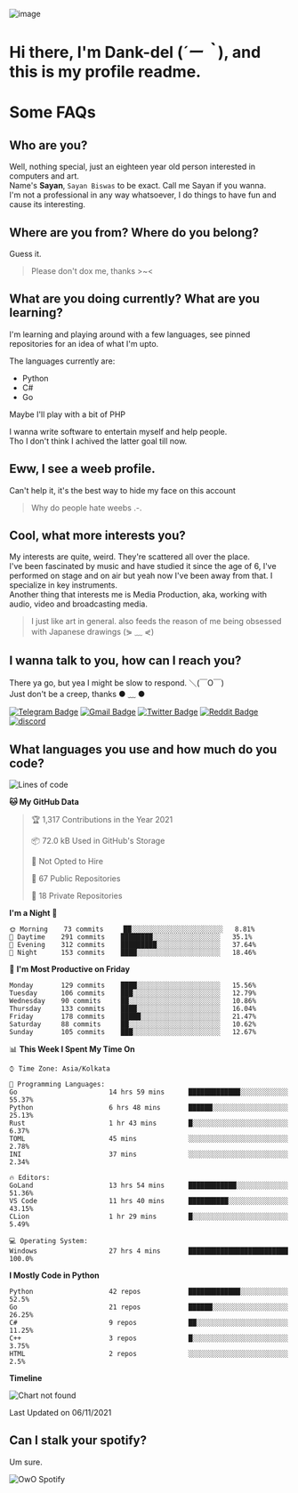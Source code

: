![image](https://user-images.githubusercontent.com/63096193/125182844-29f20800-e22f-11eb-8dc9-b0f2d29647bb.png)

# **Hi there, I'm Dank-del (*´ー｀*), and this is my profile readme.**
<!--  [![Profile views](https://gpvc.arturio.dev/dank-del)](https://github.com/dank-del) -->
# Some FAQs

## **Who are you?**

Well, nothing special, just an eighteen year old person interested in computers and art. \
Name's **Sayan**, `Sayan Biswas` to be exact. Call me Sayan if you wanna. \
I'm not a professional in any way whatsoever, I do things to have fun and cause its interesting.

## **Where are you from? Where do you belong?**

Guess it.
> Please don't dox me, thanks >~<

## **What are you doing currently? What are you learning?**

I'm learning and playing around with a few languages, see pinned repositories for an idea of what I'm upto.

The languages currently are:

- Python
- C#
- Go

Maybe I'll play with a bit of PHP

I wanna write software to entertain myself and help people. \
Tho I don't think I achived the latter goal till now.

## **Eww, I see a weeb profile.**

Can't help it, it's the best way to hide my face on this account
> Why do people hate weebs .-.

## **Cool, what more interests you?**

My interests are quite, weird. They're scattered all over the place. \
I've been fascinated by music and have studied it since the age of 6, I've performed on stage and on air but yeah now I've been away from that. I specialize in key instruments. \
Another thing that interests me is Media Production, aka, working with audio, video and broadcasting media.

> I just like art in general. also feeds the reason of me being obsessed with Japanese drawings (⋟ ﹏ ⋞)

## **I wanna talk to you, how can I reach you?**

There ya go, but yea I might be slow to respond. ＼(￣O￣) \
Just don't be a creep, thanks ● ﹏ ●

[![Telegram Badge](https://img.shields.io/badge/-dank_as_fuck-1ca0f1?style=flat-square&logo=telegram&logoColor=white&link=https://t.me/dank_as_fuck)](https://t.me/dank_as_fuck)
[![Gmail Badge](https://img.shields.io/badge/-chizuru@kanojo.tk-c14438?style=flat-square&logo=Gmail&logoColor=white&link=mailto:chizuru@kanojo.tk)](mailto:chizuru@kanojo.tk)
[![Twitter Badge](https://img.shields.io/twitter/follow/TheDankDel?style=social)](https://twitter.com/TheDankDel)
[![Reddit Badge](https://img.shields.io/reddit/user-karma/combined/dank_as_fuck_?style=social)](https://www.reddit.com/user/dank_as_fuck_/)
[![discord](https://discord-md-badge.vercel.app/api/shield/506536929152466945?style=social)](https://discordapp.com/users/506536929152466945)

## **What languages you use and how much do you code?**

<!--START_SECTION:waka-->
![Lines of code](https://img.shields.io/badge/From%20Hello%20World%20I%27ve%20Written-947856%20lines%20of%20code-blue)

**🐱 My GitHub Data** 

> 🏆 1,317 Contributions in the Year 2021
 > 
> 📦 72.0 kB Used in GitHub's Storage 
 > 
> 🚫 Not Opted to Hire
 > 
> 📜 67 Public Repositories 
 > 
> 🔑 18 Private Repositories  
 > 
**I'm a Night 🦉** 

```text
🌞 Morning    73 commits     ██░░░░░░░░░░░░░░░░░░░░░░░   8.81% 
🌆 Daytime    291 commits    ████████░░░░░░░░░░░░░░░░░   35.1% 
🌃 Evening    312 commits    █████████░░░░░░░░░░░░░░░░   37.64% 
🌙 Night      153 commits    ████░░░░░░░░░░░░░░░░░░░░░   18.46%

```
📅 **I'm Most Productive on Friday** 

```text
Monday       129 commits    ████░░░░░░░░░░░░░░░░░░░░░   15.56% 
Tuesday      106 commits    ███░░░░░░░░░░░░░░░░░░░░░░   12.79% 
Wednesday    90 commits     ██░░░░░░░░░░░░░░░░░░░░░░░   10.86% 
Thursday     133 commits    ████░░░░░░░░░░░░░░░░░░░░░   16.04% 
Friday       178 commits    █████░░░░░░░░░░░░░░░░░░░░   21.47% 
Saturday     88 commits     ██░░░░░░░░░░░░░░░░░░░░░░░   10.62% 
Sunday       105 commits    ███░░░░░░░░░░░░░░░░░░░░░░   12.67%

```


📊 **This Week I Spent My Time On** 

```text
⌚︎ Time Zone: Asia/Kolkata

💬 Programming Languages: 
Go                       14 hrs 59 mins      █████████████░░░░░░░░░░░░   55.37% 
Python                   6 hrs 48 mins       ██████░░░░░░░░░░░░░░░░░░░   25.13% 
Rust                     1 hr 43 mins        █░░░░░░░░░░░░░░░░░░░░░░░░   6.37% 
TOML                     45 mins             ░░░░░░░░░░░░░░░░░░░░░░░░░   2.78% 
INI                      37 mins             ░░░░░░░░░░░░░░░░░░░░░░░░░   2.34%

🔥 Editors: 
GoLand                   13 hrs 54 mins      ████████████░░░░░░░░░░░░░   51.36% 
VS Code                  11 hrs 40 mins      ██████████░░░░░░░░░░░░░░░   43.15% 
CLion                    1 hr 29 mins        █░░░░░░░░░░░░░░░░░░░░░░░░   5.49%

💻 Operating System: 
Windows                  27 hrs 4 mins       █████████████████████████   100.0%

```

**I Mostly Code in Python** 

```text
Python                   42 repos            █████████████░░░░░░░░░░░░   52.5% 
Go                       21 repos            ██████░░░░░░░░░░░░░░░░░░░   26.25% 
C#                       9 repos             ██░░░░░░░░░░░░░░░░░░░░░░░   11.25% 
C++                      3 repos             █░░░░░░░░░░░░░░░░░░░░░░░░   3.75% 
HTML                     2 repos             ░░░░░░░░░░░░░░░░░░░░░░░░░   2.5%

```


**Timeline**

![Chart not found](https://raw.githubusercontent.com/Dank-del/Dank-del/main/charts/bar_graph.png) 


 Last Updated on 06/11/2021
<!--END_SECTION:waka-->

## **Can I stalk your spotify?**

Um sure.

![OwO Spotify](https://spotify-recently-played-readme.vercel.app/api?user=31fdrsslnr7nvq4ytqwtw7c4rxfm&count=5)
